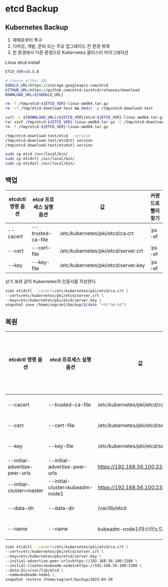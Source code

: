 # etcd Backup

## Kubernetes Backup

1. 재해로부터 복구
2. 디버깅, 개발, 준비 또는 주요 업그레이드 전 환경 복제
3. 한 환경에서 다른 환경으로 Kubernetes 클러스터 마이그레이션

Linux etcd install
``` bash
ETCD_VER=v3.5.8

# choose either URL
GOOGLE_URL=https://storage.googleapis.com/etcd
GITHUB_URL=https://github.com/etcd-io/etcd/releases/download
DOWNLOAD_URL=${GOOGLE_URL}

rm -f /tmp/etcd-${ETCD_VER}-linux-amd64.tar.gz
rm -rf /tmp/etcd-download-test && mkdir -p /tmp/etcd-download-test

curl -L ${DOWNLOAD_URL}/${ETCD_VER}/etcd-${ETCD_VER}-linux-amd64.tar.gz -o /tmp/etcd-${ETCD_VER}-linux-amd64.tar.gz
tar xzvf /tmp/etcd-${ETCD_VER}-linux-amd64.tar.gz -C /tmp/etcd-download-test --strip-components=1
rm -f /tmp/etcd-${ETCD_VER}-linux-amd64.tar.gz

/tmp/etcd-download-test/etcd --version
/tmp/etcd-download-test/etcdctl version
/tmp/etcd-download-test/etcdutl version

sudo cp etcd /usr/local/bin/
sudo cp etcdctl /usr/local/bin/
sudo cp etcdutl /usr/local/bin/
```

## 백업

| etcdctl 명령 옵션 | etcd 프로세스 실행 옵션 | 값 | 커맨드로 빨리 찾기 |
| --- | --- | --- | --- |
| --cacert | --trusted-ca-file | /etc/kubernetes/pki/etcd/ca.crt | `ps -ef | grep etcd | grep trusted` |
| --cert | --cert-file | /etc/kubernetes/pki/etcd/server.crt | `ps -ef | grep etcd | grep "\--cert"` |
| --key | --key-file | /etc/kubernetes/pki/etcd/server.key | `ps -ef | grep etcd | grep "\--key"` |

상기 표와 같이 Kubernetes의 인증서를 작성한다.

``` bash
sudo etcdctl --cacert=/etc/kubernetes/pki/etcd/ca.crt \
--cert=/etc/kubernetes/pki/etcd/server.crt \
--key=/etc/kubernetes/pki/etcd/server.key \
snapshot save /home/vagrant/backup/$(date "+%Y-%m-%d")
```

## 복원

| etcdctl 명령 옵션 | etcd 프로세스 실행 옵션 | 값 | 커맨드로 빨리 찾기 |
| --- | --- | --- | --- |
| --cacert | --trusted-ca-file | /etc/kubernetes/pki/etcd/ca.crt | `ps -ef | grep etcd | grep trusted` |
| --cert | --cert-file | /etc/kubernetes/pki/etcd/server.crt | `ps -ef | grep etcd | grep "\--cert"` |
| --key | --key-file | /etc/kubernetes/pki/etcd/server.key | `ps -ef | grep etcd | grep "\--key"` |
| --initial-advertise-peer-urls | --initial-advertise-peer-urls | https://192.168.56.100:2380 | `ps -ef | grep etcd | grep initial` |
| --initial-cluster=master | --initial-cluster=kubeadm-node1 | https://192.168.56.100:2380 | `ps -ef | grep etcd | grep initial` |
| --data-dir | --data-dir | /var/lib/etcd | `ps -ef | grep etcd | grep "\--data-dir"` |
| --name | --name | kubeadm-node1(마스터노드 이름) | `ps -ef | grep etcd | grep "\--name"` |

``` bash
sudo etcdctl --cacert=/etc/kubernetes/pki/etcd/ca.crt \
--cert=/etc/kubernetes/pki/etcd/server.crt \
--key=/etc/kubernetes/pki/etcd/server.key \
--initial-advertise-peer-urls=https://192.168.56.100:2380 \
--initial-cluster=kubeadm-node1=https://192.168.56.100:2380 \
--data-dir=/var/lib/etcd \
--name=kubeadm-node1 \
snapshot restore /home/vagrant/backup/2023-04-30 
```